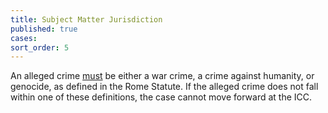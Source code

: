 ```yaml
---
title: Subject Matter Jurisdiction
published: true
cases:
sort_order: 5
---
```



An alleged crime&nbsp;<u>must</u>&nbsp;be either a war crime, a crime against humanity, or genocide, as defined in the Rome Statute. If the alleged crime does not fall within one of these definitions, the case cannot move forward at the ICC.
